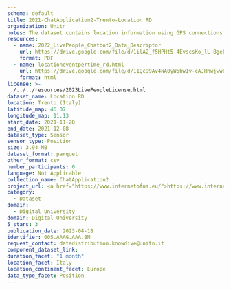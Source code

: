 ```yaml
---
schema: default
title: 2021-ChatApplication2-Trento-Location RD
organization: Unitn
notes: The dataset contains location information using GPS connections. The dataset was collected as part of the WeNet project, a Horizon 2020 funded project that aims at developing a diversity-aware, machine-mediated paradigm for social interactions.
resources:
  - name: 2022_LivePeople_Chatbot2_Data_Descriptor
    url: https://drive.google.com/file/d/1ilA2_f5HPHt5-4EvscsKo_lL-BgeFoF9/view?usp=sharing
    format: PDF
  - name: locationeventpertime_rd.html
    url: https://drive.google.com/file/d/11Qc99Av4NA0yW5hw1v-cAJHhwjww0brA/view?usp=sharing
    format: html
license: >-
 ./../../resources/2023LivePeopleLicense.html
dataset_name: Location RD
location: Trento (Italy)
latitude_map: 46.07
longitude_map: 11.13
start_date: 2021-11-20
end_date: 2021-12-08
dataset_type: Sensor
sensor_type: Position
size: 3.94 MB
dataset_format: parquet
other_format: csv
number_participants: 6
language: Not Applicable
collection_name: ChatApplication2
project_url: <a href="https://www.internetofus.eu/">https://www.internetofus.eu/</a>
category: 
  - Dataset
domain: 
  - Digital University
domain: Digital University
5_stars: 3
publication_date: 2023-04-18
identifier: 005.AAAG.AAA.BM
request_contact: datadistribution.knowdive@unitn.it
component_dataset_link: 
duration_facet: "1 month"
location_facet: Italy
location_continent_facet: Europe
data_type_facet: Position
---
```

